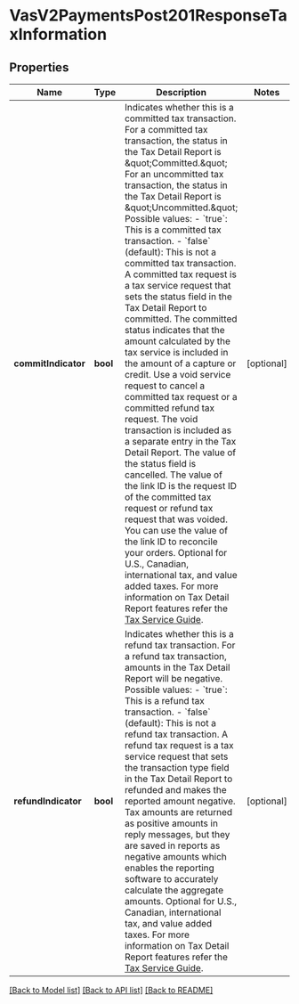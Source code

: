 # VasV2PaymentsPost201ResponseTaxInformation

## Properties
Name | Type | Description | Notes
------------ | ------------- | ------------- | -------------
**commitIndicator** | **bool** | Indicates whether this is a committed tax transaction. For a committed tax transaction, the status in the Tax Detail Report is \&quot;Committed.\&quot; For an uncommitted tax transaction, the status in the Tax Detail Report is \&quot;Uncommitted.\&quot; Possible values: - &#x60;true&#x60;: This is a committed tax transaction. - &#x60;false&#x60; (default): This is not a committed tax transaction.  A committed tax request is a tax service request that sets the status field in the Tax Detail Report to committed. The committed status indicates that the amount calculated by the tax service is included in the amount of a capture or credit.  Use a void service request to cancel a committed tax request or a committed refund tax request. The void transaction is included as a separate entry in the Tax Detail Report. The value of the status field is cancelled. The value of the link ID is the request ID of the committed tax request or refund tax request that was voided. You can use the value of the link ID to reconcile your orders.  Optional for U.S., Canadian, international tax, and value added taxes. For more information on Tax Detail Report features refer the [Tax Service Guide](https://developer.cybersource.com/docs/cybs/en-us/tax-calculation/developer/all/rest/tax-calculation/tax-overview.html). | [optional] 
**refundIndicator** | **bool** | Indicates whether this is a refund tax transaction. For a refund tax transaction, amounts in the Tax Detail Report will be negative. Possible values: - &#x60;true&#x60;: This is a refund tax transaction. - &#x60;false&#x60; (default): This is not a refund tax transaction.  A refund tax request is a tax service request that sets the transaction type field in the Tax Detail Report to refunded and makes the reported amount negative. Tax amounts are returned as positive amounts in reply messages, but they are saved in reports as negative amounts which enables the reporting software to accurately calculate the aggregate amounts.  Optional for U.S., Canadian, international tax, and value added taxes. For more information on Tax Detail Report features refer the [Tax Service Guide](https://developer.cybersource.com/docs/cybs/en-us/tax-calculation/developer/all/rest/tax-calculation/tax-overview.html). | [optional] 

[[Back to Model list]](../README.md#documentation-for-models) [[Back to API list]](../README.md#documentation-for-api-endpoints) [[Back to README]](../README.md)


